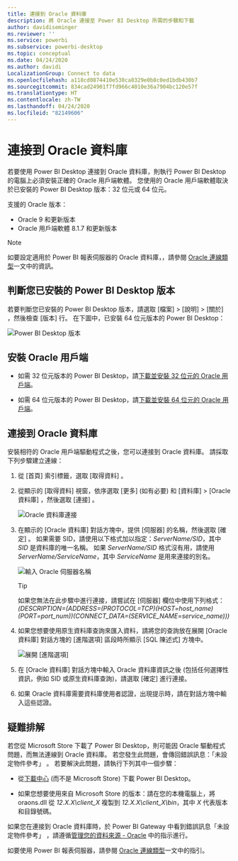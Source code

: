 ```yaml
---
title: 連接到 Oracle 資料庫
description: 將 Oracle 連接至 Power BI Desktop 所需的步驟和下載
author: davidiseminger
ms.reviewer: ''
ms.service: powerbi
ms.subservice: powerbi-desktop
ms.topic: conceptual
ms.date: 04/24/2020
ms.author: davidi
LocalizationGroup: Connect to data
ms.openlocfilehash: a118cd0874410e538ca8329e0b8c0ed1bdb430b7
ms.sourcegitcommit: 834cad24901f7fd966c4010e36a7904bc120e57f
ms.translationtype: HT
ms.contentlocale: zh-TW
ms.lasthandoff: 04/24/2020
ms.locfileid: "82149606"
---
```

# <a name="connect-to-an-oracle-database"></a>連接到 Oracle 資料庫
若要使用 Power BI Desktop 連接到 Oracle 資料庫，則執行 Power BI Desktop 的電腦上必須安裝正確的 Oracle 用戶端軟體。 您使用的 Oracle 用戶端軟體取決於已安裝的 Power BI Desktop 版本：32 位元或 64 位元。

支援的 Oracle 版本： 
- Oracle 9 和更新版本
- Oracle 用戶端軟體 8.1.7 和更新版本

> [!NOTE]
> 如要設定適用於 Power BI 報表伺服器的 Oracle 資料庫，，請參閱 [Oracle 連線類型](https://docs.microsoft.com/sql/reporting-services/report-data/oracle-connection-type-ssrs?view=sql-server-ver15)一文中的資訊。 


## <a name="determining-which-version-of-power-bi-desktop-is-installed"></a>判斷您已安裝的 Power BI Desktop 版本
若要判斷您已安裝的 Power BI Desktop 版本，請選取 [檔案]   > [說明]   > [關於]  ，然後檢查 [版本]  行。 在下圖中，已安裝 64 位元版本的 Power BI Desktop：

![Power BI Desktop 版本](media/desktop-connect-oracle-database/connect-oracle-database_1.png)

## <a name="installing-the-oracle-client"></a>安裝 Oracle 用戶端
- 如需 32 位元版本的 Power BI Desktop，請[下載並安裝 32 位元的 Oracle 用戶端](https://www.oracle.com/technetwork/topics/dotnet/utilsoft-086879.html)。

- 如需 64 位元版本的 Power BI Desktop，請[下載並安裝 64 位元的 Oracle 用戶端](https://www.oracle.com/technetwork/database/windows/downloads/index-090165.html)。

## <a name="connect-to-an-oracle-database"></a>連接到 Oracle 資料庫
安裝相符的 Oracle 用戶端驅動程式之後，您可以連接到 Oracle 資料庫。 請採取下列步驟建立連線：

1. 從 [首頁]  索引標籤，選取 [取得資料]  。 

2. 從顯示的 [取得資料]  視窗，依序選取 [更多]  (如有必要) 和 [資料庫]   > [Oracle 資料庫]  ，然後選取 [連接]  。
   
   ![Oracle 資料庫連接](media/desktop-connect-oracle-database/connect-oracle-database_2.png)
2. 在顯示的 [Oracle 資料庫]  對話方塊中，提供 [伺服器]  的名稱，然後選取 [確定]  。 如果需要 SID，請使用以下格式加以指定：*ServerName/SID*，其中 *SID* 是資料庫的唯一名稱。 如果 *ServerName/SID* 格式沒有用，請使用 *ServerName/ServiceName*，其中 *ServiceName* 是用來連接的別名。


   ![輸入 Oracle 伺服器名稱](media/desktop-connect-oracle-database/connect-oracle-database_3.png)

   > [!TIP]
   > 如果您無法在此步驟中進行連接，請嘗試在 [伺服器]  欄位中使用下列格式： *(DESCRIPTION=(ADDRESS=(PROTOCOL=TCP)(HOST=host_name)(PORT=port_num))(CONNECT_DATA=(SERVICE_NAME=service_name)))*
   
3. 如果您想要使用原生資料庫查詢來匯入資料，請將您的查詢放在展開 [Oracle 資料庫]  對話方塊的 [進階選項]  區段時所顯示 [SQL 陳述式]  方塊中。
   
   ![展開 [進階選項]](media/desktop-connect-oracle-database/connect-oracle-database_4.png)
4. 在 [Oracle 資料庫]  對話方塊中輸入 Oracle 資料庫資訊之後 (包括任何選擇性資訊，例如 SID 或原生資料庫查詢)，請選取 [確定]  進行連接。
5. 如果 Oracle 資料庫需要資料庫使用者認證，出現提示時，請在對話方塊中輸入這些認證。


## <a name="troubleshooting"></a>疑難排解

若您從 Microsoft Store 下載了 Power BI Desktop，則可能因 Oracle 驅動程式問題，而無法連線到 Oracle 資料庫。 若您發生此問題，會傳回錯誤訊息：「未設定物件參考」  。 若要解決此問題，請執行下列其中一個步驟：

* 從[下載中心](https://www.microsoft.com/download/details.aspx?id=58494) (而不是 Microsoft Store) 下載 Power BI Desktop。

* 如果您想要使用來自 Microsoft Store 的版本：請在您的本機電腦上，將 oraons.dll 從 _12.X.X\client_X_ 複製到 _12.X.X\client_X\bin_，其中 _X_ 代表版本和目錄號碼。

如果您在連接到 Oracle 資料庫時，於 Power BI Gateway 中看到錯誤訊息「未設定物件參考」  ，請遵循[管理您的資料來源 - Oracle](service-gateway-onprem-manage-oracle.md) 中的指示進行。

如要使用 Power BI 報表伺服器，請參閱 [Oracle 連線類型](https://docs.microsoft.com/sql/reporting-services/report-data/oracle-connection-type-ssrs?view=sql-server-ver15)一文中的指引。